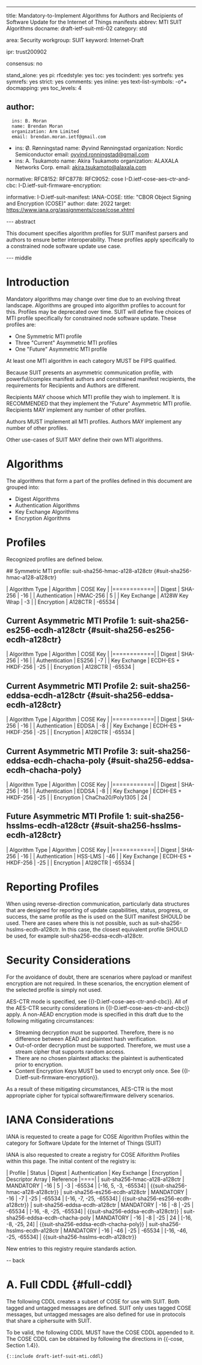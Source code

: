 ---
title: Mandatory-to-Implement Algorithms for Authors and Recipients of Software Update for the Internet of Things manifests
abbrev: MTI SUIT Algorithms
docname: draft-ietf-suit-mti-02
category: std

area: Security
workgroup: SUIT
keyword: Internet-Draft

ipr: trust200902

consensus: no

stand_alone: yes
pi:
  rfcedstyle: yes
  toc: yes
  tocindent: yes
  sortrefs: yes
  symrefs: yes
  strict: yes
  comments: yes
  inline: yes
  text-list-symbols: -o*+
  docmapping: yes
  toc_levels: 4

author:
 -
      ins: B. Moran
      name: Brendan Moran
      organization: Arm Limited
      email: brendan.moran.ietf@gmail.com
 -
      ins: Ø. Rønningstad
      name: Øyvind Rønningstad
      organization: Nordic Semiconductor
      email: oyvind.ronningstad@gmail.com
 -
      ins: A. Tsukamoto
      name: Akira Tsukamoto
      organization: ALAXALA Networks Corp.
      email: akira.tsukamoto@alaxala.com

normative:
  RFC8152:
  RFC8778:
  RFC9052: cose
  I-D.ietf-cose-aes-ctr-and-cbc:
  I-D.ietf-suit-firmware-encryption:

informative:
  I-D.ietf-suit-manifest:
  IANA-COSE:
    title: "CBOR Object Signing and Encryption (COSE)"
    author:
    date: 2022
    target: https://www.iana.org/assignments/cose/cose.xhtml

--- abstract

This document specifies algorithm profiles for SUIT manifest parsers and authors to ensure better interoperability. These profiles apply specifically to a constrained node software update use case.

--- middle

#  Introduction

Mandatory algorithms may change over time due to an evolving threat landscape. Algorithms are grouped into algorithm profiles to account for this. Profiles may be deprecated over time. SUIT will define five choices of MTI profile specifically for constrained node software update. These profiles are:

* One Symmetric MTI profile
* Three "Current" Asymmetric MTI profiles
* One "Future" Asymmetric MTI profile

At least one MTI algorithm in each category MUST be FIPS qualified.

Because SUIT presents an asymmetric communication profile, with powerful/complex manifest authors and constrained manifest recipients, the requirements for Recipients and Authors are different.

Recipients MAY choose which MTI profile they wish to implement. It is RECOMMENDED that they implement the "Future" Asymmetric MTI profile. Recipients MAY implement any number of other profiles.

Authors MUST implement all MTI profiles. Authors MAY implement any number of other profiles.

Other use-cases of SUIT MAY define their own MTI algorithms.

# Algorithms

The algorithms that form a part of the profiles defined in this document are grouped into:

* Digest Algorithms
* Authentication Algorithms
* Key Exchange Algorithms
* Encryption Algorithms

# Profiles

Recognized profiles are defined below.

## Symmetric MTI profile: suit-sha256-hmac-a128-a128ctr {#suit-sha256-hmac-a128-a128ctr}

| Algorithm Type | Algorithm | COSE Key |
|============|
| Digest | SHA-256 | -16 |
| Authentication | HMAC-256 | 5 |
| Key Exchange | A128W Key Wrap | -3 |
| Encryption | A128CTR | -65534 |

## Current Asymmetric MTI Profile 1: suit-sha256-es256-ecdh-a128ctr {#suit-sha256-es256-ecdh-a128ctr}

| Algorithm Type | Algorithm | COSE Key |
|============|
| Digest | SHA-256 | -16 |
| Authentication | ES256 | -7 |
| Key Exchange | ECDH-ES + HKDF-256 | -25 |
| Encryption | A128CTR | -65534 |

## Current Asymmetric MTI Profile 2: suit-sha256-eddsa-ecdh-a128ctr {#suit-sha256-eddsa-ecdh-a128ctr}

| Algorithm Type | Algorithm | COSE Key |
|============|
| Digest | SHA-256 | -16 |
| Authentication | EDDSA | -8 |
| Key Exchange | ECDH-ES + HKDF-256 | -25 |
| Encryption | A128CTR | -65534 |

## Current Asymmetric MTI Profile 3: suit-sha256-eddsa-ecdh-chacha-poly {#suit-sha256-eddsa-ecdh-chacha-poly}

| Algorithm Type | Algorithm | COSE Key |
|============|
| Digest | SHA-256 | -16 |
| Authentication | EDDSA | -8 |
| Key Exchange | ECDH-ES + HKDF-256 | -25 |
| Encryption | ChaCha20/Poly1305 | 24 |

## Future Asymmetric MTI Profile 1: suit-sha256-hsslms-ecdh-a128ctr {#suit-sha256-hsslms-ecdh-a128ctr}

| Algorithm Type | Algorithm | COSE Key |
|============|
| Digest | SHA-256 | -16 |
| Authentication | HSS-LMS | -46 |
| Key Exchange | ECDH-ES + HKDF-256 | -25 |
| Encryption | A128CTR | -65534 |

# Reporting Profiles

When using reverse-direction communication, particularly data structures that are designed for reporting of update capabilities, status, progress, or success, the same profile as the is used on the SUIT manifest SHOULD be used. There are cases where this is not possible, such as suit-sha256-hsslms-ecdh-a128ctr. In this case, the closest equivalent profile SHOULD be used, for example suit-sha256-ecdsa-ecdh-a128ctr.

# Security Considerations

For the avoidance of doubt, there are scenarios where payload or manifest encryption are not required. In these scenarios, the encryption element of the selected profile is simply not used.

AES-CTR mode is specified, see {{I-D.ietf-cose-aes-ctr-and-cbc}}. All of the AES-CTR security considerations in {{I-D.ietf-cose-aes-ctr-and-cbc}} apply. A non-AEAD encryption mode is specified in this draft due to the following mitigating circumstances:

* Streaming decryption must be supported. Therefore, there is no difference between AEAD and plaintext hash verification.
* Out-of-order decryption must be supported. Therefore, we must use a stream cipher that supports random access.
* There are no chosen plaintext attacks: the plaintext is authenticated prior to encryption.
* Content Encryption Keys MUST be used to encrypt only once. See {{I-D.ietf-suit-firmware-encryption}}.

As a result of these mitigating circumstances, AES-CTR is the most appropriate cipher for typical software/firmware delivery scenarios.

# IANA Considerations

IANA is requested to create a page for COSE Algorithm Profiles within
the category for Software Update for the Internet of Things (SUIT) 

IANA is also requested to create a registry for COSE Alforithm Profiles
within this page. The initial content of the registry is:

| Profile | Status | Digest | Authentication | Key Exchange | Encryption | Descriptor Array | Reference
|====|
| suit-sha256-hmac-a128-a128ctr   | MANDATORY | -16 | 5  | -3  | -65534 | \[-16, 5, -3, -65534\]  | {{suit-sha256-hmac-a128-a128ctr}}
| suit-sha256-es256-ecdh-a128ctr  | MANDATORY | -16 | -7 | -25 | -65534  | \[-16, -7, -25, -65534\]  | {{suit-sha256-es256-ecdh-a128ctr}}
| suit-sha256-eddsa-ecdh-a128ctr  | MANDATORY | -16 | -8 | -25 | -65534  | \[-16, -8, -25, -65534\]  | {{suit-sha256-eddsa-ecdh-a128ctr}}
| suit-sha256-eddsa-ecdh-chacha-poly | MANDATORY | -16 | -8 | -25 | 24 | \[-16, -8, -25, 24\] | {{suit-sha256-eddsa-ecdh-chacha-poly}}
| suit-sha256-hsslms-ecdh-a128ctr | MANDATORY | -16 | -46 | -25 | -65534  | \[-16, -46, -25, -65534\] | {{suit-sha256-hsslms-ecdh-a128ctr}}

New entries to this registry require standards action.

-- back

# A. Full CDDL {#full-cddl}

The following CDDL creates a subset of COSE for use with SUIT. Both tagged and untagged messages are defined. SUIT only uses tagged COSE messages, but untagged messages are also defined for use in protocols that share a ciphersuite with SUIT.

To be valid, the following CDDL MUST have the COSE CDDL appended to it. The COSE CDDL can be obtained by following the directions in {{-cose, Section 1.4}}.

~~~ CDDL
{::include draft-ietf-suit-mti.cddl}
~~~

